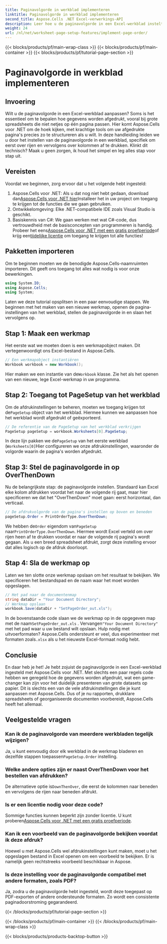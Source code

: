 ```yaml
---
title: Paginavolgorde in werkblad implementeren
linktitle: Paginavolgorde in werkblad implementeren
second_title: Aspose.Cells .NET Excel-verwerkings-API
description: Leer hoe u de paginavolgorde in een Excel-werkblad instelt met Aspose.Cells voor .NET in een eenvoudige, stapsgewijze handleiding. Perfect voor beginners en experts.
weight: 24
url: /nl/net/worksheet-page-setup-features/implement-page-order/
---
```


{{< blocks/products/pf/main-wrap-class >}}
{{< blocks/products/pf/main-container >}}
{{< blocks/products/pf/tutorial-page-section >}}

# Paginavolgorde in werkblad implementeren

## Invoering
Wilt u de paginavolgorde in een Excel-werkblad aanpassen? Soms is het essentieel om te bepalen hoe gegevens worden afgedrukt, vooral bij grote spreadsheets die niet netjes op één pagina passen. Hier komt Aspose.Cells voor .NET om de hoek kijken, met krachtige tools om uw afgedrukte pagina's precies zo te structureren als u wilt. In deze handleiding leiden we u door het instellen van de paginavolgorde in een werkblad, specifiek om eerst over rijen en vervolgens over kolommen af te drukken. Klinkt dit technisch? Maak u geen zorgen, ik houd het simpel en leg alles stap voor stap uit.
## Vereisten
Voordat we beginnen, zorg ervoor dat u het volgende hebt ingesteld:
1.  Aspose.Cells voor .NET: Als u dat nog niet hebt gedaan, download dan[Aspose.Cells voor .NET hier](https://releases.aspose.com/cells/net/)Installeer het in uw project om toegang te krijgen tot de functies die we gaan gebruiken.
2. Ontwikkelomgeving: Elke .NET-compatibele IDE zoals Visual Studio is geschikt.
3. Basiskennis van C#: We gaan werken met wat C#-code, dus vertrouwdheid met de basisconcepten van programmeren is handig.
Probeer het eens[Aspose.Cells voor .NET met een gratis proefperiode](https://releases.aspose.com/)of krijg een[tijdelijke licentie](https://purchase.aspose.com/temporary-license/) om toegang te krijgen tot alle functies!
## Pakketten importeren
Om te beginnen moeten we de benodigde Aspose.Cells-naamruimten importeren. Dit geeft ons toegang tot alles wat nodig is voor onze bewerkingen.
```csharp
using System.IO;
using Aspose.Cells;
using System;
```
Laten we deze tutorial opsplitsen in een paar eenvoudige stappen. We beginnen met het maken van een nieuwe werkmap, openen de pagina-instellingen van het werkblad, stellen de paginavolgorde in en slaan het vervolgens op. 
## Stap 1: Maak een werkmap
Het eerste wat we moeten doen is een werkmapobject maken. Dit vertegenwoordigt ons Excel-bestand in Aspose.Cells.
```csharp
// Een werkmapobject instantiëren
Workbook workbook = new Workbook();
```
 Hier maken we een instantie van de`Workbook` klasse. Zie het als het openen van een nieuwe, lege Excel-werkmap in uw programma.
## Stap 2: Toegang tot PageSetup van het werkblad
 Om de afdrukinstellingen te beheren, moeten we toegang krijgen tot de`PageSetup` object van het werkblad. Hiermee kunnen we aanpassen hoe het werkblad wordt afgedrukt of geëxporteerd.
```csharp
// De referentie van de PageSetup van het werkblad verkrijgen
PageSetup pageSetup = workbook.Worksheets[0].PageSetup;
```
 In deze lijn pakken we de`PageSetup` van het eerste werkblad (`Worksheets[0]`Hier configureren we onze afdrukinstellingen, waaronder de volgorde waarin de pagina's worden afgedrukt.
## Stap 3: Stel de paginavolgorde in op OverThenDown
Nu de belangrijkste stap: de paginavolgorde instellen. Standaard kan Excel elke kolom afdrukken voordat het naar de volgende rij gaat, maar hier specificeren we dat het "OverThenDown" moet gaan: eerst horizontaal, dan verticaal.
```csharp
// De afdrukvolgorde van de pagina's instellen op boven en beneden
pageSetup.Order = PrintOrderType.OverThenDown;
```
 We hebben de`Order` eigendom van`PageSetup` naar`PrintOrderType.OverThenDown`. Hiermee wordt Excel verteld om over rijen heen af te drukken voordat er naar de volgende rij pagina's wordt gegaan. Als u een breed spreadsheet afdrukt, zorgt deze instelling ervoor dat alles logisch op de afdruk doorloopt.
## Stap 4: Sla de werkmap op
Laten we ten slotte onze werkmap opslaan om het resultaat te bekijken. We specificeren het bestandspad en de naam waar het moet worden opgeslagen.
```csharp
// Het pad naar de documentenmap
string dataDir = "Your Document Directory";
// Werkmap opslaan
workbook.Save(dataDir + "SetPageOrder_out.xls");
```
 In de bovenstaande code slaan we de werkmap op in de opgegeven map met de naam`SetPageOrder_out.xls` . Vervangen`"Your Document Directory"` met het pad waar u uw bestand wilt opslaan.
Hulp nodig met uitvoerformaten? Aspose.Cells ondersteunt er veel, dus experimenteer met formaten zoals`.xlsx` als u het nieuwste Excel-formaat nodig hebt.
## Conclusie
En daar heb je het! Je hebt zojuist de paginavolgorde in een Excel-werkblad ingesteld met Aspose.Cells voor .NET. Met slechts een paar regels code hebben we geregeld hoe de gegevens worden afgedrukt, wat een game-changer kan zijn voor het duidelijk presenteren van grote datasets op papier. Dit is slechts een van de vele afdrukinstellingen die je kunt aanpassen met Aspose.Cells. Dus of je nu rapporten, drukklare spreadsheets of georganiseerde documenten voorbereidt, Aspose.Cells heeft het allemaal.
## Veelgestelde vragen
### Kan ik de paginavolgorde van meerdere werkbladen tegelijk wijzigen?
 Ja, u kunt eenvoudig door elk werkblad in de werkmap bladeren en dezelfde stappen toepassen`PageSetup.Order` instelling.
### Welke andere opties zijn er naast OverThenDown voor het bestellen van afdrukken?
 De alternatieve optie is`DownThenOver`, die eerst de kolommen naar beneden en vervolgens de rijen naar beneden afdrukt.
### Is er een licentie nodig voor deze code?
Sommige functies kunnen beperkt zijn zonder licentie. U kunt proberen[Aspose.Cells voor .NET met een gratis proefperiode](https://releases.aspose.com/).
### Kan ik een voorbeeld van de paginavolgorde bekijken voordat ik deze afdruk?
Hoewel u met Aspose.Cells wel afdrukinstellingen kunt maken, moet u het opgeslagen bestand in Excel openen om een voorbeeld te bekijken. Er is namelijk geen rechtstreeks voorbeeld beschikbaar in Aspose.
### Is deze instelling voor de paginavolgorde compatibel met andere formaten, zoals PDF?
Ja, zodra u de paginavolgorde hebt ingesteld, wordt deze toegepast op PDF-exporten of andere ondersteunde formaten. Zo wordt een consistente paginadoorstroming gegarandeerd.

{{< /blocks/products/pf/tutorial-page-section >}}

{{< /blocks/products/pf/main-container >}}
{{< /blocks/products/pf/main-wrap-class >}}

{{< blocks/products/products-backtop-button >}}
